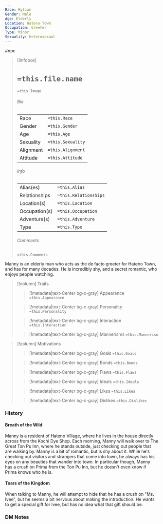 ```yaml
---
Race: Hylian
Gender: Male
Age: Elderly
Location: Hateno Town
Occupation: Greeter
Type: Minor
Sexuality: Heterosexual
---
```

#npc 

> [!infobox]
> # `=this.file.name`
> `=this.Image`
> ###### Bio
> |  |  |
> | ---- | ---- |
> | Race | `=this.Race` |
> | Gender | `=this.Gender` |
> | Age | `=this.Age` |
> | Sexuality | `=this.Sexuality` |
> | Alignment | `=this.Alignment` |
> | Attitude | `=this.Attitude` |
> ###### Info
> |  |  |
> | ---- | ---- |
> | Alias(es) | `=this.Alias` |
> | Relationships | `=this.Relationships` |
> | Location(s) | `=this.Location` |
> | Occupation(s) | `=this.Occupation` |
> | Adventure(s) | `=this.Adventure` |
> | Type | `=this.Type` |
> ###### Comments
> `=this.Comments`


Manny is an elderly man who acts as the de facto greeter for Hateno Town, and has for many decades. He is incredibly shy, and a secret romantic, who enjoys people watching.


> [!column] Traits
>> [!metadata|text-Center bg-c-gray] Appearance
>> `=this.Appearance`
>
>> [!metadata|text-Center bg-c-gray] Personality
>> `=this.Personality`
>
>> [!metadata|text-Center bg-c-gray] Interaction
>> `=this.Interaction`
>
>> [!metadata|text-Center bg-c-gray] Mannerisms
>> `=this.Mannerism`
>

> [!column] Motivations
>> [!metadata|text-Center bg-c-gray] Goals
>> `=this.Goals`
>
>> [!metadata|text-Center bg-c-gray] Bonds
>> `=this.Bonds`
>
>> [!metadata|text-Center bg-c-gray] Flaws
>> `=this.Flaws`
>
>> [!metadata|text-Center bg-c-gray] Ideals
>> `=this.Ideals`
>
>> [!metadata|text-Center bg-c-gray] Likes
>> `=this.Likes`
>
>> [!metadata|text-Center bg-c-gray] Dislikes
>> `=this.Dislikes`
>

### History

#### Breath of the Wild

Manny is a resident of Hateno Village, where he lives in the house directly across from the Kochi Dye Shop. Each morning, Manny will walk over to The Great Ton Pu Inn, where he stands outside, just checking out people that are walking by. Manny is a bit of romantic, but is shy about it. While he's checking out visitors and strangers that come into town, he always has his eyes on any beauties that wander into town. In particular though, Manny has a crush on Prima from the Ton Pu Inn, but he doesn't even know if Prima knows who he is.

#### Tears of the Kingdom

When talking to Manny, he will attempt to hide that he has a crush on "Ms. Ivee", but he seems a bit nervous about making the introduction. He wants to get a special gift for Ivee, but has no idea what that gift should be.

### DM Notes


